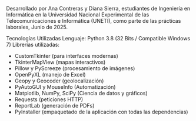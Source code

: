 Desarrollado por Ana Contreras y Diana Sierra, 
estudiantes de Ingeniería en Informática en la Universidad Nacional Experimental de las Telecomunicaciones e Informática (UNETI), como parte de las prácticas laborales, Junio de 2025.

Tecnologías Utilizadas
  Lenguaje: Python 3.8 
  (32 Bits / Compatible Windows 7)
Librerías utilizadas: 
  * CustomTkinter (para interfaces modernas)
  * TkinterMapView (mapas interactivos)
  * Pillow y PyScreeze (procesamiento de imágenes)
  * OpenPyXL (manejo de Excel)
  * Geopy y Geocoder (geolocalización)
  * PyAutoGUI y MouseInfo (Automatización)
  * Matplotlib, NumPy, SciPy (Ciencia de datos y gráficos)
  * Requests (peticiones HTTP)
  * ReportLab (generación de PDFs)
  * PyInstaller (empaquetado de la aplicación con todas las dependencias)
